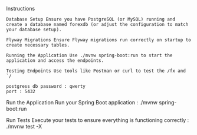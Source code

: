 Instructions

    Database Setup Ensure you have PostgreSQL (or MySQL) running and create a database named forexdb (or adjust the configuration to match your database setup).

    Flyway Migrations Ensure Flyway migrations run correctly on startup to create necessary tables.

    Running the Application Use ./mvnw spring-boot:run to start the application and access the endpoints.

    Testing Endpoints Use tools like Postman or curl to test the /fx and `/

    postgress db password : qwerty
    port : 5432

    
Run the Application Run your Spring Boot application : ./mvnw spring-boot:run

Run Tests Execute your tests to ensure everything is functioning correctly : ./mvnw test -X


    
